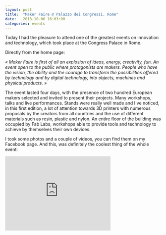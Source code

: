 ```yaml
---
layout: post
title:  "Maker Faire @ Palazzo dei Congressi, Rome"
date:   2013-10-06 16:03:00
categories: events
---
```


Today I had the pleasure to attend one of the greatest events on innovation and technology, which took place at the Congress Palace in Rome.

Directly from the home page:

<i>« Maker Faire is first of all an explosion of ideas, energy, creativity, fun. An event open to the public where protagonists are makers. People who have the vision, the ability and the courage to transform the possibilities offered by technology and by digital technology, into objects, machines and physical products. »</i>

The event lasted four days, with the presence of two hundred European makers selected and invited to present their projects. Many workshops, talks and live performances. Stands were really well made and I've noticed, in this first edition, a lot of attention towards 3D printers with numerous proposals by the creators from all countries and the use of different materials such as resin, plastic and nylon. An entire floor of the building was occupied by Fab Labs, workshops able to provide tools and technology to achieve by themselves their own devices.

I took some photos and a couple of videos, you can find them on my Facebook page. And this, was definitely the coolest thing of the whole event:

<iframe src="http://www.facebook.com/video/embed?video_id=10202112653968652" width="340" height="240" frameborder="0"></iframe>
